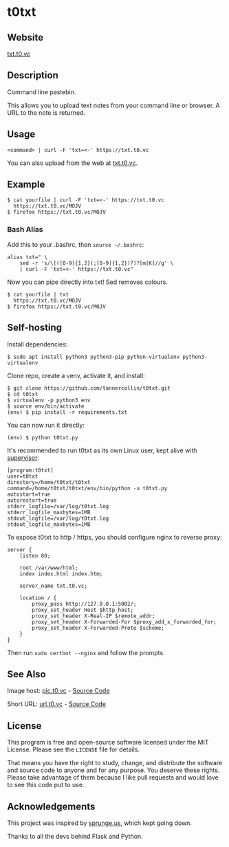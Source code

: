 # t0txt

## Website

[txt.t0.vc](https://txt.t0.vc)

## Description

Command line pastebin.

This allows you to upload text notes from your command line or browser. A URL to the note is returned.

## Usage

`<command> | curl -F 'txt=<-' https://txt.t0.vc`

You can also upload from the web at [txt.t0.vc](https://txt.t0.vc).

## Example

```text
$ cat yourfile | curl -F 'txt=<-' https://txt.t0.vc
  https://txt.t0.vc/MOJV
$ firefox https://txt.t0.vc/MOJV
```

### Bash Alias

Add this to your .bashrc, then `source ~/.bashrc`:

```text
alias txt=" \
    sed -r 's/\[([0-9]{1,2}(;[0-9]{1,2})?)?[m|K]//g' \
    | curl -F 'txt=<-' https://txt.t0.vc"
```

Now you can pipe directly into txt! Sed removes colours.

```text
$ cat yourfile | txt
  https://txt.t0.vc/MOJV
$ firefox https://txt.t0.vc/MOJV
```

## Self-hosting

Install dependencies:
```text
$ sudo apt install python3 python3-pip python-virtualenv python3-virtualenv
```

Clone repo, create a venv, activate it, and install:
```text
$ git clone https://github.com/tannercollin/t0txt.git
$ cd t0txt
$ virtualenv -p python3 env
$ source env/bin/activate
(env) $ pip install -r requirements.txt
```

You can now run it directly:
```text
(env) $ python t0txt.py
```

It's recommended to run t0txt as its own Linux user, kept alive with [supervisor](https://pypi.org/project/supervisor/):
```text
[program:t0txt]
user=t0txt
directory=/home/t0txt/t0txt
command=/home/t0txt/t0txt/env/bin/python -u t0txt.py
autostart=true
autorestart=true
stderr_logfile=/var/log/t0txt.log
stderr_logfile_maxbytes=1MB
stdout_logfile=/var/log/t0txt.log
stdout_logfile_maxbytes=1MB
```

To expose t0txt to http / https, you should configure nginx to reverse proxy:
```text
server {
    listen 80;

    root /var/www/html;
    index index.html index.htm;

    server_name txt.t0.vc;

    location / {
        proxy_pass http://127.0.0.1:5002/;
        proxy_set_header Host $http_host;
        proxy_set_header X-Real-IP $remote_addr;
        proxy_set_header X-Forwarded-For $proxy_add_x_forwarded_for;
        proxy_set_header X-Forwarded-Proto $scheme;
    }
}
```

Then run `sudo certbot --nginx` and follow the prompts.

## See Also

Image host: [pic.t0.vc](https://pic.t0.vc) - [Source Code](https://github.com/tannercollin/t0pic)

Short URL: [url.t0.vc](https://url.t0.vc) - [Source Code](https://github.com/tannercollin/t0url)

## License
This program is free and open-source software licensed under the MIT License. Please see the `LICENSE` file for details.

That means you have the right to study, change, and distribute the software and source code to anyone and for any purpose. You deserve these rights. Please take advantage of them because I like pull requests and would love to see this code put to use.

## Acknowledgements

This project was inspired by [sprunge.us](http://sprunge.us/), which kept going down.

Thanks to all the devs behind Flask and Python.
